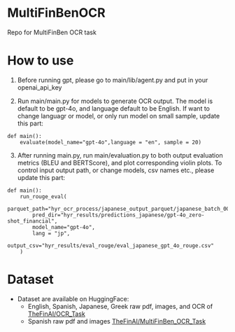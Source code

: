# MultiFinBenOCR
Repo for MultiFinBen OCR task


# How to use 
1. Before running gpt, please go to main/lib/agent.py and put in your openai_api_key
   
3. Run main/main.py for models to generate OCR output. 
The model is default to be gpt-4o, and language default to be English. If want to change languagr or model, or only run model on small sample, update this part:
```
def main():
    evaluate(model_name="gpt-4o",language = "en", sample = 20)
```

3. After running main.py, run main/evaluation.py to both output evaluation metrics (BLEU and BERTScore), and plot corresponding violin plots. 
To control input output path, or change models, csv names etc., please update this part:
```
def main():
    run_rouge_eval(
        parquet_path="hyr_ocr_process/japanese_output_parquet/japanese_batch_0000.parquet",
        pred_dir="hyr_results/predictions_japanese/gpt-4o_zero-shot_financial",
        model_name="gpt-4o",
        lang = "jp",
        output_csv="hyr_results/eval_rouge/eval_japanese_gpt_4o_rouge.csv"
    )
```

# Dataset
- Dataset are available on HuggingFace:
   - English, Spanish, Japanese, Greek raw pdf, images, and OCR of  [TheFinAI/OCR_Task](https://huggingface.co/datasets/TheFinAI/OCR_Task)
   - Spanish raw pdf and images [TheFinAI/MultiFinBen_OCR_Task](https://huggingface.co/datasets/TheFinAI/MultiFinBen_OCR_Task)
